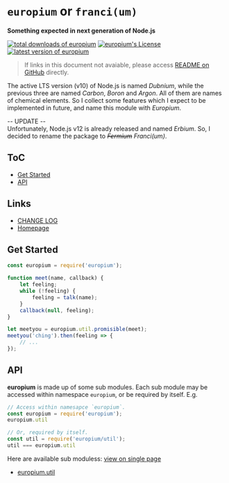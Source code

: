 #	`europium` or `franci(um)`
__Something expected in next generation of Node.js__

[![total downloads of europium](https://img.shields.io/npm/dt/europium.svg)](https://www.npmjs.com/package/europium)
[![europium's License](https://img.shields.io/npm/l/europium.svg)](https://www.npmjs.com/package/europium)
[![latest version of europium](https://img.shields.io/npm/v/europium.svg)](https://www.npmjs.com/package/europium)

>	If links in this document not avaiable, please access [README on GitHub](./README.md) directly.

The active LTS version (v10) of Node.js is named *Dubnium*, while the previous three are named *Carbon*, *Boron* and *Argon*. All of them are names of chemical elements. So I collect some features which I expect to be implemented in future, and name this module with *Europium*.

-- UPDATE --  
Unfortunately, Node.js v12 is already released and named *Erbium*. So, I decided to rename the package to <del>*Fermium*</del> *Franci(um)*.

##	ToC

*	[Get Started](#get-started)
*	[API](#api)

##	Links

*	[CHANGE LOG](./CHANGELOG.md)
*	[Homepage](https://github.com/YounGoat/node.Erbium)

##	Get Started

```javascript
const europium = require('europium');

function meet(name, callback) {
    let feeling;
    while (!feeling) {
        feeling = talk(name);
    }
    callback(null, feeling);
}

let meetyou = europium.util.promisible(meet);
meetyou('ching').then(feeling => {
    // ...
});
```

##	API

__europium__ is made up of some sub modules. Each sub module may be accessed within namespace `europium`, or be required by itself. E.g.

```javascript
// Access within namesapce `europium`.
const europium = require('europium');
europium.util

// Or, required by itself.
const util = require('europium/util');
util === europium.util
```

Here are available sub moduless:
[view on single page](docs/all.md)

*   [europium.util](docs/util.md)
